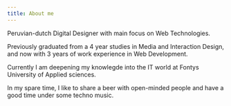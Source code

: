 ```yaml
---
title: About me
---
```

Peruvian-dutch Digital Designer with main focus on Web Technologies.

Previously graduated from a 4 year studies in Media and Interaction Design, and now with 3 years of work experience in Web Development.

Currently I am deepening my knowlegde into the IT world at Fontys University of Applied sciences.

In my spare time, I like to share a beer with open-minded people and have a good time under some techno music.
